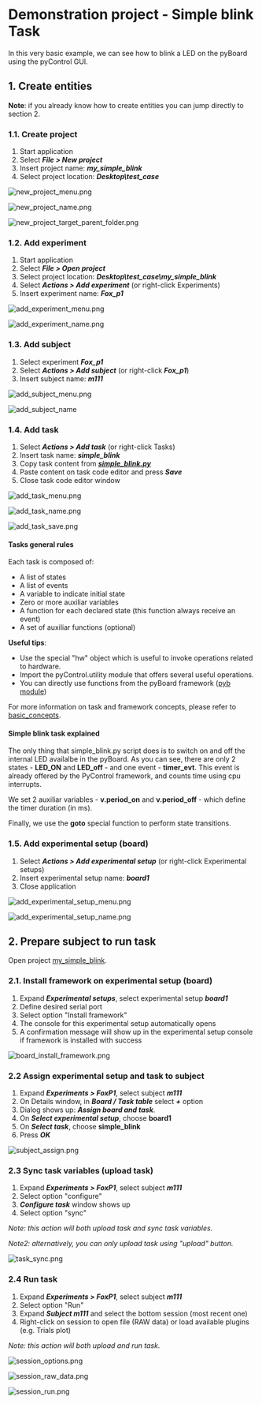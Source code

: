 # Demonstration project - Simple blink Task

In this very basic example, we can see how to blink a LED on the pyBoard using the pyControl GUI.


## 1. Create entities

**Note**: if you already know how to create entities you can jump directly to section 2.

### 1.1. Create project

1. Start application
2. Select ***File > New project***
3. Insert project name: ***my\_simple\_blink***
4. Select project location: ***Desktop\test\_case***

![new_project_menu.png](https://bytebucket.org/fchampalimaud/pycontrol-gui/wiki/tutorials/simple_blink_demonstration/new_project_menu.png)

![new_project_name.png](https://bytebucket.org/fchampalimaud/pycontrol-gui/wiki/tutorials/simple_blink_demonstration/new_project_name.png)

![new_project_target_parent_folder.png](https://bytebucket.org/fchampalimaud/pycontrol-gui/wiki/tutorials/simple_blink_demonstration/new_project_target_parent_folder.png)

### 1.2. Add experiment

1. Start application
2. Select ***File > Open project***
3. Select project location: ***Desktop\test\_case\my\_simple\_blink***
4. Select ***Actions > Add experiment*** (or right-click Experiments)
5. Insert experiment name: ***Fox_p1***

![add_experiment_menu.png](https://bytebucket.org/fchampalimaud/pycontrol-gui/wiki/tutorials/simple_blink_demonstration/add_experiment_menu.png)

![add_experiment_name.png](https://bytebucket.org/fchampalimaud/pycontrol-gui/wiki/tutorials/simple_blink_demonstration/add_experiment_name.png)

### 1.3. Add subject

1. Select experiment ***Fox_p1***
2. Select ***Actions > Add subject*** (or right-click ***Fox_p1***)
3. Insert subject name: ***m111***

![add_subject_menu.png](https://bytebucket.org/fchampalimaud/pycontrol-gui/wiki/tutorials/simple_blink_demonstration/add_subject_menu.png)

![add_subject_name](https://bytebucket.org/fchampalimaud/pycontrol-gui/wiki/tutorials/simple_blink_demonstration/add_subject_name.png)

### 1.4. Add task

1. Select ***Actions > Add task*** (or right-click Tasks)
2. Insert task name: ***simple_blink***
3. Copy task content from ***[simple_blink.py](https://bytebucket.org/fchampalimaud/pycontrol-gui/wiki/tutorials/simple_blink/simple_blink.py)***
4. Paste content on task code editor and press ***Save***
5. Close task code editor window

![add_task_menu.png](https://bytebucket.org/fchampalimaud/pycontrol-gui/wiki/tutorials/simple_blink_demonstration/add_task_menu.png)

![add_task_name.png](https://bytebucket.org/fchampalimaud/pycontrol-gui/wiki/tutorials/simple_blink_demonstration/add_task_name.png)

![add_task_save.png](https://bytebucket.org/fchampalimaud/pycontrol-gui/wiki/tutorials/simple_blink_demonstration/add_task_save_2.png)

#### Tasks general rules

Each task is composed of:

* A list of states
* A list of events
* A variable to indicate initial state
* Zero or more auxiliar variables
* A function for each declared state (this function always receive an event)
* A set of auxiliar functions (optional)

**Useful tips**:

* Use the special "hw" object which is useful to invoke operations related to hardware. 
* Import the pyControl.utility module that offers several useful operations.
* You can directly use functions from the pyBoard framework ([pyb module](http://docs.micropython.org/en/latest/pyboard/library/pyb.html))

For more information on task and framework concepts, please refer to [basic_concepts](https://bitbucket.org/fchampalimaud/pycontrol-gui/wiki/tutorials/basic_concepts).


#### Simple blink task explained

The only thing that simple\_blink.py script does is to switch on and off the internal LED availalbe in the pyBoard. As you can see, there are only 2 states - **LED\_ON** and **LED\_off** - and one event - **timer\_evt**. This event is already offered by the PyControl framework, and counts time using cpu interrupts.

We set 2 auxiliar variables - **v.period\_on** and **v.period\_off** - which define the timer duration (in ms).

Finally, we use the **goto** special function to perform state transitions.




### 1.5. Add experimental setup (board)

1. Select ***Actions > Add experimental setup*** (or right-click Experimental setups)
2. Insert experimental setup name: ***board1***
4. Close application

![add_experimental_setup_menu.png](https://bytebucket.org/fchampalimaud/pycontrol-gui/wiki/tutorials/simple_blink_demonstration/add_experimental_setup_menu.png)

![add_experimental_setup_name.png](https://bytebucket.org/fchampalimaud/pycontrol-gui/wiki/tutorials/simple_blink_demonstration/add_experimental_setup_name.png)


## 2. Prepare subject to run task

Open project [my\_simple\_blink](https://bitbucket.org/fchampalimaud/pycontrol-gui/wiki/tutorials/simple_blink_demonstration/my_simple_blink.zip).

### 2.1. Install framework on experimental setup (board)

1. Expand ***Experimental setups***, select experimental setup ***board1***
2. Define desired serial port
2. Select option "Install framework"
3. The console for this experimental setup automatically opens
3. A confirmation message will show up in the experimental setup console if framework is installed with success

![board_install_framework.png](https://bytebucket.org/fchampalimaud/pycontrol-gui/wiki/tutorials/simple_blink_demonstration/board_install_framework.png)

### 2.2 Assign experimental setup and task to subject

1. Expand ***Experiments > FoxP1***, select subject ***m111***
3. On Details window, in ***Board / Task table*** select ***+*** option
4. Dialog shows up: ***Assign board and task***.
5. On ***Select experimental setup***, choose **board1**
6. On ***Select task***, choose **simple\_blink**
6. Press ***OK***

![subject_assign.png](https://bytebucket.org/fchampalimaud/pycontrol-gui/wiki/tutorials/simple_blink_demonstration/subject_assign.png)

### 2.3 Sync task variables (upload task)

1. Expand ***Experiments > FoxP1***, select subject ***m111***
2. Select option "configure"
3. ***Configure task*** window shows up
4. Select option "sync"

*Note: this action will both upload task and sync task variables.*

*Note2: alternatively, you can only upload task using "upload" button.*

![task_sync.png](https://bytebucket.org/fchampalimaud/pycontrol-gui/wiki/tutorials/simple_blink_demonstration/task_sync.png)

### 2.4 Run task

1. Expand ***Experiments > FoxP1***, select subject ***m111***
2. Select option "Run"
3. Expand ***Subject m111*** and select the bottom session (most recent one)
4. Right-click on session to open file (RAW data) or load available plugins (e.g. Trials plot)

*Note: this action will both upload and run task.*

![session_options.png](https://bytebucket.org/fchampalimaud/pycontrol-gui/wiki/tutorials/simple_blink_demonstration/session_options.png)

![session_raw_data.png](https://bytebucket.org/fchampalimaud/pycontrol-gui/wiki/tutorials/simple_blink_demonstration/session_raw_data.png)

![session_run.png](https://bytebucket.org/fchampalimaud/pycontrol-gui/wiki/tutorials/simple_blink_demonstration/session_run.png)